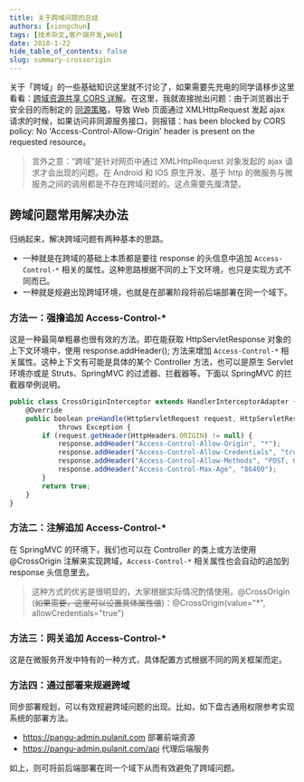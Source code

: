 ```yaml
---
title: 关于跨域问题的总结
authors: [xiongchun]
tags: [技术杂文,客户端开发,Web]
date: 2018-1-22
hide_table_of_contents: false
slug: summary-crossorigin
---
```


关于「跨域」的一些基础知识这里就不讨论了，如果需要先充电的同学请移步这里看看：[跨域资源共享 CORS 详解](http://www.ruanyifeng.com/blog/2016/04/cors.html)。在这里，我就直接抛出问题：由于浏览器出于安全目的而制定的 [同源策略](http://www.ruanyifeng.com/blog/2016/04/same-origin-policy.html)，导致 Web 页面通过 XMLHttpRequest 发起 ajax 请求的时候，如果访问非同源服务接口，则报错：has been blocked by CORS policy: No 'Access-Control-Allow-Origin' header is present on the requested resource。

<!--truncate-->

> 言外之意：“跨域”是针对网页中通过 XMLHttpRequest 对象发起的 ajax 请求才会出现的问题。在 Android 和 IOS 原生开发、基于 http 的微服务与微服务之间的调用都是不存在跨域问题的。这点需要先厘清楚。

## 跨域问题常用解决办法
归纳起来，解决跨域问题有两种基本的思路。
- 一种就是在跨域的基础上本质都是要往 response 的头信息中追加 `Access-Control-*` 相关的属性。这种思路根据不同的上下文环境，也只是实现方式不同而已。
- 一种就是规避出现跨域环境，也就是在部署阶段将前后端部署在同一个域下。

### 方法一：强撸追加 Access-Control-*
这是一种最简单粗暴也很有效的方法。即在能获取 HttpServletResponse 对象的上下文环境中，使用 response.addHeader(); 方法来增加 `Access-Control-*` 相关属性。这种上下文有可能是具体的某个 Controller 方法，也可以是原生 Servlet 环境亦或是 Struts、SpringMVC 的过滤器、拦截器等。下面以 SpringMVC 的拦截器举例说明。
``` jsx
public class CrossOriginInterceptor extends HandlerInterceptorAdapter {
	@Override
	public boolean preHandle(HttpServletRequest request, HttpServletResponse response, Object handler)
			throws Exception {
        if (request.getHeader(HttpHeaders.ORIGIN) != null) {
            response.addHeader("Access-Control-Allow-Origin", "*");
            response.addHeader("Access-Control-Allow-Credentials", "true");
            response.addHeader("Access-Control-Allow-Methods", "POST, GET, OPTIONS");
            response.addHeader("Access-Control-Max-Age", "86400");
        }
        return true;
    }
}
```
### 方法二：注解追加 Access-Control-*
在 SpringMVC 的环境下，我们也可以在 Controller 的类上或方法使用 @CrossOrigin 注解来实现跨域，`Access-Control-*` 相关属性也会自动的追加到 response 头信息里去。  
>这种方式的优劣是很明显的，大家根据实际情况酌情使用。@CrossOrigin (~~如果需要，这里可以设置具体属性值~~)：@CrossOrigin(value="*", allowCredentials="true")

### 方法三：网关追加 Access-Control-*
这是在微服务开发中特有的一种方式，具体配置方式根据不同的网关框架而定。

### 方法四：通过部署来规避跨域
同步部署规划，可以有效规避跨域问题的出现。比如，如下盘古通用权限参考实现系统的部署方法。
- https://pangu-admin.pulanit.com 部署前端资源
- https://pangu-admin.pulanit.com/api 代理后端服务  

如上，则可将前后端部署在同一个域下从而有效避免了跨域问题。
